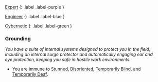 
[Expert](Game/Progress#Expert)
{: .label .label-purple }

[Engineer](Game/Engineer)
{: .label .label-blue }

[Cybernetic](Game/Progress#Cybernetic)
{: .label .label-green }
### Grounding
*You have a suite of internal systems designed to protect you in the field, including an internal surge protector and automatically engaging ear and eye protection, keeping you safe in hostile work environments.*
* You are immune to [Stunned](Game/Core/Effects#Stunned), [Disoriented](Game/Core/Effects#Disoriented), [Temporarily Blind](Game/Core/Effects#Temporarily%20Blind), and [Temporarily Deaf](Game/Core/Effects#Temporarily%20Deaf).


